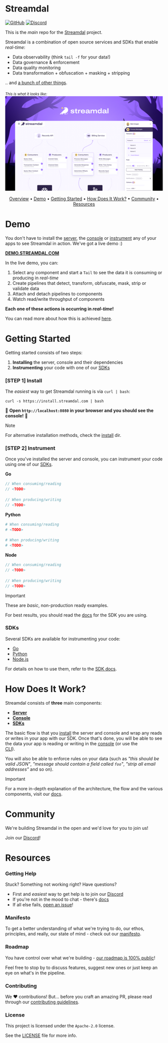 Streamdal
=========
[![GitHub](https://img.shields.io/github/license/streamdal/streamdal)](https://github.com/streamdal/streamdal)
[![Discord](https://img.shields.io/discord/123456789?color=blue&label=discord)](https://discord.gg/123456789)

This is the _main_ repo for the [Streamdal](https://streamdal.com) project.

Streamdal is a combination of open source services and SDKs that enable _real-time_:

* Data observability (think `tail -f` for your data!)
* Data governance & enforcement
* Data quality monitoring
* Data transformation + obfuscation + masking + stripping

.. and [a bunch of other things](https://docs.streamdal.com/capabilities).

<sub>_This is what it looks like:_</sub>
<img src="assets/img.png">

<div align="center">

[Overview](#streamdal) •
[Demo](#demo) •
[Getting Started](#getting-started) •
[How Does It Work?](#how-does-it-work) •
[Community](#community) •
[Resources](#resources)

</div>

# Demo

You don't have to install the [server](https://github.com/streamdal/server), 
the [console](https://github.com/streamdal/console)
or [instrument](https://docs.streamdal.com/instrument) any of your apps to see 
Streamdal in action. We've got a live demo :)

**[DEMO.STREAMDAL.COM](https://demo.streamdal.com)**

In the live demo, you can:

1. Select any component and start a `Tail` to see the data it is consuming or
producing in _real-time_
2. Create pipelines that detect, transform, obfuscate, mask, strip or validate data
3. Attach and detach pipelines to components
4. Watch read/write throughput of components

**Each one of these actions is occurring in _real-time_!**

You can read more about how this is achieved [here](https://docs.streamdal.com/arch).

# Getting Started

Getting started consists of two steps:

1. **Installing** the server, console and their dependencies
2. **Instrumenting** your code with one of our [SDKs](https://docs.streamdal.com/sdks)

### [STEP 1] Install

The _easiest_ way to get Streamdal running is via `curl | bash`:

```
curl -s https://install.streamdal.com | bash
```

🎉 **Open `http://localhost:8080` in your browser and you should see the console!** 🎉

> [!NOTE]
> For alternative installation methods, check the [install](./install) dir.

### [STEP 2] Instrument

Once you've installed the server and console, you can instrument your code using
one of our [SDKs](#sdks).

**Go**
```go
// When consuming/reading
// <TODO>

// When producing/writing
// <TODO>
```

**Python**
```python
# When consuming/reading
# <TODO>

# When producing/writing
# <TODO>
```

**Node**
```typescript
// When consuming/reading
// <TODO>

// When producing/writing
// <TODO>
```

> [!IMPORTANT]
> These are _basic_, non-production ready examples.
> 
> For best results, you should read the [docs](https://docs.streamdal.com/sdks) 
> for the SDK you are using.

### SDKs

Several SDKs are available for instrumenting your code:

* [Go](https://github.com/streamdal/go-sdk)
* [Python](https://github.com/streamdal/python-sdk)
* [Node.js](https://github.com/streamdal/node-sdk)

For details on how to use them, refer to the [SDK docs](https://docs.streamdal.com/sdks).

# How Does It Work?

Streamdal consists of **three** main components:

- **[Server](https://github.com/streamdal/server)**
- **[Console](https://github.com/streamdal/console)**
- **[SDKs](https://docs.streamdal.com/sdks)**

The basic flow is that you [install](#getting-started) the server and console and
wrap any reads or writes in your app with our SDK. Once that's done, you will be 
able to see the data your app is reading or writing in the 
[console](https://github.com/streamdal/console) (or use the  
[CLI](https://github.com/streamdal/cli)).

You will also be able to enforce rules on your data (such as _"this should be 
valid JSON"_, _"message should contain a field called `foo`"_, _"strip all email
addresses"_ and so on).

> [!IMPORTANT]
> For a more in-depth explanation of the architecture, the flow and the various
> components, visit our [docs](https://docs.streamdal.com/arch).

# Community

We're building Streamdal in the open and we'd love for you to join us!

Join our [Discord](https://discord.gg/123456789)!

# Resources

### Getting Help

Stuck? Something not working right? Have questions?

* First and _easiest_ way to get help is to join our [Discord](https://discord.gg/123456789)
* If you're not in the mood to chat - there's [docs](https://docs.streamdal.com)
* If all else fails, [open an issue](https://github.com/streamdal/streamdal/issues/new)!

### Manifesto

To get a better understanding of what we're trying to do, our ethos, principles,
and really, our state of mind - check out our [manifesto](https://streamdal.com/manifesto).

### Roadmap

You have control over what we're building - [our roadmap is 100% public](https://github.com/orgs/streamdal/projects/1)!

Feel free to stop by to discuss features, suggest new ones or just keep an eye
on what's in the pipeline.

### Contributing

We :heart: contributions! But... before you craft an amazing PR, please read
through our [contributing guidelines](https://docs.streamdal.com/contributing).

### License

This project is licensed under the `Apache-2.0` license. 

See the [LICENSE](LICENSE) file for more info.
